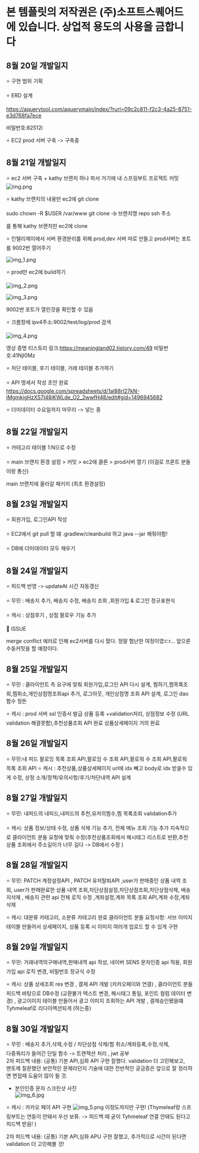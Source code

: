 # 본 템플릿의 저작권은 (주)소프트스퀘어드에 있습니다. 상업적 용도의 사용을 금합니다
## 8월 20일 개발일지

⭐ 구현 범위 기획

⭐ ERD 설계

https://aquerytool.com/aquerymain/index/?rurl=09c2c811-f2c3-4a25-8751-e3d768fa7ece

비밀번호:82512i

⭐ EC2 prod 서버 구축 -> 구축중



## 8월 21일 개발일지

⭐ ec2 서버 구축 + kathy 브랜치 하나 파서 거기에 내 스프링부트 프로젝트 커밋
![img.png](img.png)

⭐ kathy 브랜치의 내용만 ec2에 git clone

sudo chown -R $USER /var/www
git clone -b 브랜치명 repo ssh 주소

를 통해 kathy 브랜치만 ec2에 clone

⭐ 인텔리제이에서 서버 환경분리를 위해 prod,dev 서버 따로 만들고 prod서버는 포트를 9002번 열어주기

![img_1.png](img_1.png)

⭐ prod만 ec2에 build하기

![img_2.png](img_2.png)

![img_3.png](img_3.png)

9002번 포트가 열린것을 확인할 수 있음

⭐ 크롬창에 ipv4주소:9002/test/log/prod 검색

![img_4.png](img_4.png)

영상 증명 티스토리 링크:https://meaningland02.tistory.com/49
비밀번호:41NjI0Mz

⭐ 차단 테이블, 후기 테이블, 거래 테이블 추가하기

⭐ API 명세서 작성 초안 완료
https://docs.google.com/spreadsheets/d/1al88rl27kN-jMgmkjgHzXS7I48iKWLde_O2_2wwfH48/edit#gid=1496945682

⭐ 더미데이터 수요일까지 마무리 -> 넣는 중 



## 8월 22일 개발일지

⭐ 카테고리 테이블 1:N으로 수정

⭐ main 브랜치 환경 설정 > 커밋 > ec2에 클론 > prod서버 열기 (이걸로 프론트 분들이랑 통신)

main 브랜치에 올라갈 패키지 (최초 환경설정)



## 8월 23일 개발일지

⭐ 회원가입, 로그인API 작성

⭐ EC2에서 git pull 할 떄 .gradlew/cleanbuild 하고 java --jar 해줘야함!

⭐ DB에 더미데이터 모두 채우기



## 8월 24일 개발일지

⭐ 피드백 반영 -> updateAt 시간 자동갱신

⭐ 무민 : 배송지 추가, 배송지 수정, 배송지 조회 ,회원가입 & 로그인 정규표현식

⭐ 캐시 : 상점후기 , 상점 팔로우 기능 추가 

📌 ISSUE

merge conflict 에러로 인해 ec2서버를 다시 팠다.
정말 험난한 여정이였ㄷr... 앞으론 수동커밋을 할 예정이다. 


## 8월 25일 개발일지

⭐ 무민 : 클라이언트 측 요구에 맞춰 회원가입,로그인 API 다시 설계,
찜하기,찜목록조회,찜취소,개인상점명조회api 추가, 로그아웃, 개인상점명 조회 API 설계, 로그인 dao 함수 정돈   

⭐ 캐시 : prod 서버 ssl 인증서 발급
상품 등록 +validation처리, 상점정보 수정 (URL validation 해결못함),추천상품조회 API 완료
상품상세페이지 거의 완료    



## 8월 26일 개발일지

⭐ 무민:내 피드 팔로잉 목록 조회 API,팔로잉 수 조회 API,팔로워 수 조회 API,팔로워 목록 조회 API
⭐ 캐시 : 추천상품,상품상세페이지 url에 idx 빼고 body로 idx 받을수 있게 수정,
상점 소개/정책/유의사항/후기/차단내역 API 설계



## 8월 27일 개발일지

⭐ 무민: 내피드의 내피드,내피드의 추천,유저의찜수,찜 목록조회 validation추가

⭐ 캐시: 상품 정보/상태 수정, 상품 삭제 기능 추가, 전체 메뉴 조회 기능 추가
지속적으로 클라이언트 분들 요청에 맞춰 수정(추천상품조회에서 해시태그 리스트로 반환,추천상품 조회에서 주소길이가 너무 길다 -> DB에서 수정 )



## 8월 28일 개발일지

⭐ 무민: PATCH 계정설정API , PATCH 유저탈퇴API ,user가 판매중인 상품 내역 조회, user가 판매완료한 상품 내역 조회,차단상점설정,차단상점조회,차단상점삭제,
배송지삭제 , 배송지 관련 api 전체 로직 수정 ,계좌설정,계좌 목록 조회 API,계좌 수정,계좌 삭제

⭐ 캐시: 대분류 카테고리, 소분류 카테고리 완료
클라이언트 분들 요청사항: 서브 이미지 테이블 만들어서 상세페이지, 상품 등록 시 이미지 여러개 업로드 할 수 있게 구현

## 8월 29일 개발일지

⭐ 무민: 거래내역의구매내역,판매내역 api 작성, 네이버 SENS 문자인증 api 적용, 회원가입 api 로직 변경, 비밀번호 정규식 수정

⭐ 캐시: 상품 상세조회 res 변경 , 결제 API 개발 (카카오페이와 연결) , 클라이언트 분들 피드백 바탕으로 DB수정 (교환불가 텍스트 변경, 해시태그 통일, 포인트 컬럼 데이터 변경)
, 광고이미지 테이블 만들어서 광고 이미지 조회하는 API 개발 , 결제승인됐을떄 Tyhmeleaf로 리다이렉션되게 (하는중)


## 8월 30일 개발일지

⭐ 무민 : 배송지 추가,삭제,수정 / 차단상점 삭제/찜 취소/계좌등록,수정,삭제, <br>
다중쿼리가 들어간 단일 함수 -> 트랜잭션 처리 , jwt 공부<br>
2차 피드백 내용: (공통) 기본 API,심화 API 구현 잘했다. validation 더 고민해보고,<br>
멘토께 질문했던 보안적인 문제라던지 기술에 대한 전반적인 궁금증은 앞으로 잘 정리하면 면접때 도움이 많이 될 것.<br>
* 본인인증 문자 스크린샷 사진<br>
![img_6.jpg](img_6.jpg)


⭐ 캐시 : 카카오 페이 API 구현 
![img_5.png](img_5.png)
이정도까지만 구현! (Thymeleaf랑 스프링부트는 연동이 안돼서 우선 보류. -> 피드백 때 굳이 Tyhmeleaf 연결 안돼도 된다고 피드백 받음! )

2차 피드백 내용: (공통) 기본 API,심화 APU 구현 잘했고, 추가적으로 시간이 된다면 validation 더 고민해볼 것!
